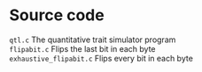 # Source code

`qtl.c` The quantitative trait simulator program   
`flipabit.c` Flips the last bit in each byte   
`exhaustive_flipabit.c` Flips every bit in each byte